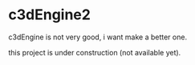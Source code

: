 c3dEngine2
==========

c3dEngine is not very good, i want make a better one.  
  
this project is under construction (not available yet).  
